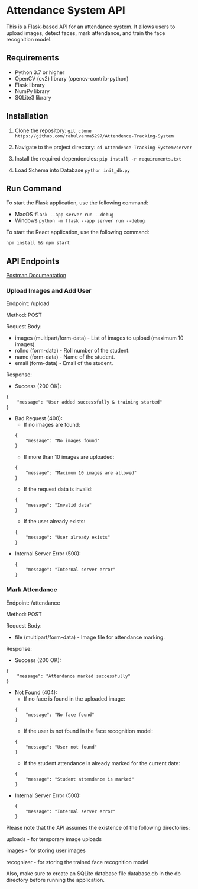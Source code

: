 # Attendance System API

This is a Flask-based API for an attendance system. It allows users to upload images, detect faces, mark attendance, and train the face recognition model.

## Requirements

* Python 3.7 or higher
* OpenCV (cv2) library (opencv-contrib-python)
* Flask library
* NumPy library
* SQLite3 library

## Installation
1. Clone the repository:
```git clone https://github.com/rahulvarma5297/Attendence-Tracking-System```

2. Navigate to the project directory:
```cd Attendence-Tracking-System/server```

3. Install the required dependencies:
```pip install -r requirements.txt```

4. Load Schema into Database
```python init_db.py```


## Run Command
To start the Flask application, use the following command:
* MacOS
```flask --app server run --debug```
* Windows
```python -m flask --app server run --debug```


To start the React application, use the following command:

```npm install && npm start```


## API Endpoints

[Postman Documentation](https://documenter.getpostman.com/view/26671764/2s9YJdX3Cb)

### Upload Images and Add User

Endpoint: /upload

Method: POST

Request Body:

* images (multipart/form-data) - List of images to upload (maximum 10 images).
* rollno (form-data) - Roll number of the student.
* name (form-data) - Name of the student.
* email (form-data) - Email of the student.

Response:
* Success (200 OK):
```
{
    "message": "User added successfully & training started"
}
```
* Bad Request (400):
    * If no images are found:
    ```
    {
        "message": "No images found"
    }
    ```
    * If more than 10 images are uploaded:
    ```
    {
        "message": "Maximum 10 images are allowed"
    }
    ```
    * If the request data is invalid:
    ```
    {
        "message": "Invalid data"
    }
    ```
    * If the user already exists:
    ```
    {
        "message": "User already exists"
    }
    ```
* Internal Server Error (500):
    ```
    {
        "message": "Internal server error"
    }
    ```
### Mark Attendance

Endpoint: /attendance

Method: POST

Request Body:

* file (multipart/form-data) - Image file for attendance marking.

Response:
* Success (200 OK):
```
{
    "message": "Attendance marked successfully"
}
```
* Not Found (404):
    * If no face is found in the uploaded image:
    ```
    {
        "message": "No face found"
    }
    ```
    * If the user is not found in the face recognition model:
    ```
    {
        "message": "User not found"
    }
    ```
    * If the student attendance is already marked for the current date:
    ```
    {
        "message": "Student attendance is marked"
    }
    ```
* Internal Server Error (500):
    ```
    {
        "message": "Internal server error"
    }
    ```


Please note that the API assumes the existence of the following directories:

uploads - for temporary image uploads

images - for storing user images

recognizer - for storing the trained face recognition model

Also, make sure to create an SQLite database file database.db in the db directory before running the application.